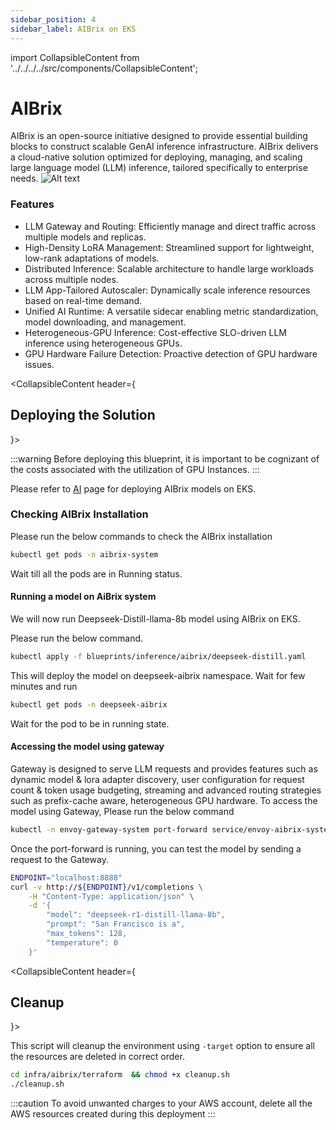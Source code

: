 ```yaml
---
sidebar_position: 4
sidebar_label: AIBrix on EKS
---
```

import CollapsibleContent from '../../../../src/components/CollapsibleContent';


# AIBrix

AIBrix is an open-source initiative designed to provide essential building blocks to construct scalable GenAI inference infrastructure. AIBrix delivers a cloud-native solution optimized for deploying, managing, and scaling large language model (LLM) inference, tailored specifically to enterprise needs.
![Alt text](https://aibrix.readthedocs.io/latest/_images/aibrix-architecture-v1.jpeg)

### Features
* LLM Gateway and Routing: Efficiently manage and direct traffic across multiple models and replicas.
* High-Density LoRA Management: Streamlined support for lightweight, low-rank adaptations of models.
* Distributed Inference: Scalable architecture to handle large workloads across multiple nodes.
* LLM App-Tailored Autoscaler: Dynamically scale inference resources based on real-time demand.
* Unified AI Runtime: A versatile sidecar enabling metric standardization, model downloading, and management.
* Heterogeneous-GPU Inference: Cost-effective SLO-driven LLM inference using heterogeneous GPUs.
* GPU Hardware Failure Detection: Proactive detection of GPU hardware issues.


<CollapsibleContent header={<h2><span>Deploying the Solution</span></h2>}>

:::warning
Before deploying this blueprint, it is important to be cognizant of the costs associated with the utilization of GPU Instances.
:::

Please refer to [AI](https://awslabs.github.io/ai-on-eks/docs/infra/ai-ml/aibrix) page for deploying AIBrix models on EKS.

</CollapsibleContent>


### Checking AIBrix Installation

Please run the below commands to check the AIBrix installation

``` bash
kubectl get pods -n aibrix-system
```

Wait till all the pods are in Running status.

#### Running a model on AiBrix system

We will now run Deepseek-Distill-llama-8b model using AIBrix on EKS.

Please run the below command. 

```bash
kubectl apply -f blueprints/inference/aibrix/deepseek-distill.yaml
```

This will deploy the model on deepseek-aibrix namespace. Wait for few minutes and run

```bash
kubectl get pods -n deepseek-aibrix
```
Wait for the pod to be in running state.

#### Accessing the model using gateway

Gateway is designed to serve LLM requests and provides features such as dynamic model & lora adapter discovery, user configuration for request count & token usage budgeting, streaming and advanced routing strategies such as prefix-cache aware, heterogeneous GPU hardware.
To access the model using Gateway, Please run the below command

```bash
kubectl -n envoy-gateway-system port-forward service/envoy-aibrix-system-aibrix-eg-903790dc 8888:80 &
```

Once the port-forward is running, you can test the model by sending a request to the Gateway.

```bash
ENDPOINT="localhost:8888"
curl -v http://${ENDPOINT}/v1/completions \
    -H "Content-Type: application/json" \
    -d '{
        "model": "deepseek-r1-distill-llama-8b",
        "prompt": "San Francisco is a",
        "max_tokens": 128,
        "temperature": 0
    }'
```


<CollapsibleContent header={<h2><span>Cleanup</span></h2>}>

This script will cleanup the environment using `-target` option to ensure all the resources are deleted in correct order.

```bash
cd infra/aibrix/terraform  && chmod +x cleanup.sh
./cleanup.sh
```

</CollapsibleContent>

:::caution
To avoid unwanted charges to your AWS account, delete all the AWS resources created during this deployment
:::

</CollapsibleContent>